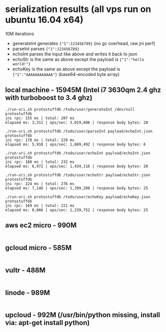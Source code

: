 # serialization results (all vps run on ubuntu 16.04 x64)

10M iterations
- generateInt generates `{"1":123456789}` (no gc overhead, raw jni perf)
- parseInt parses `{"1":123456789}`
- echoInt parses the input like above and writes it back to json
- echoStr is the same as above except the payload is `{"1":"hello world!"}`
- echoKey is the same as above except the payload is `{"1":"AAAAAAAAAAAA"}` (base64-encoded byte array)

## local machine - 15945M (Intel i7 3630qm 2.4 ghz with turboboost to 3.4 ghz)
```
./run-uri.sh protostuffdb /todo/user/generateInt /dev/null
protostuffdb
jni rpc: 155 ms | total: 207 ms
elapsed ms: 3,311 | ops/sec: 3,019,606 | response body bytes: 20

./run-uri.sh protostuffdb /todo/user/parseInt payload/echoInt.json
protostuffdb
jni rpc: 178 ms | total: 229 ms
elapsed ms: 5,918 | ops/sec: 1,689,492 | response body bytes: 6

./run-uri.sh protostuffdb /todo/user/echoInt payload/echoInt.json
protostuffdb
jni rpc: 180 ms | total: 232 ms
elapsed ms: 6,972 | ops/sec: 1,434,116 | response body bytes: 20

./run-uri.sh protostuffdb /todo/user/echoStr payload/echoStr.json
protostuffdb
jni rpc: 224 ms | total: 276 ms
elapsed ms: 7,146 | ops/sec: 1,399,208 | response body bytes: 25

./run-uri.sh protostuffdb /todo/user/echoKey payload/echoKey.json
protostuffdb
jni rpc: 169 ms | total: 221 ms
elapsed ms: 8,066 | ops/sec: 1,239,752 | response body bytes: 25
```

## aws ec2 micro - 990M
```
```

## gcloud micro - 585M
```
```

## vultr - 488M
```
```

## linode - 989M
```
```

## upcloud - 992M (/usr/bin/python missing, install via: apt-get install python)
```
```

